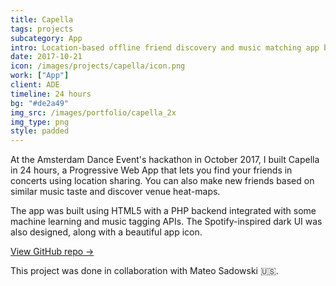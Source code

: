 ```yaml
---
title: Capella
tags: projects
subcategory: App
intro: Location-based offline friend discovery and music matching app built for Amsterdam Dance Event in 24 hours.
date: 2017-10-21
icon: /images/projects/capella/icon.png
work: ["App"]
client: ADE
timeline: 24 hours
bg: "#de2a49"
img_src: /images/portfolio/capella_2x
img_type: png
style: padded
---
```


At the Amsterdam Dance Event's hackathon in October 2017, I built Capella in 24 hours, a Progressive Web App that lets you find your friends in concerts using location sharing. You can also make new friends based on similar music taste and discover venue heat-maps.

The app was built using HTML5 with a PHP backend integrated with some machine learning and music tagging APIs. The Spotify-inspired dark UI was also designed, along with a beautiful app icon.

[View GitHub repo &rarr;](https://github.com/AnandChowdhary/ade-hack)

<div class="three-images">
  <div><img alt="" src="/images/projects/capella/home.png"></div>
  <div><img alt="" src="/images/projects/capella/taste.png"></div>
  <div><img alt="" src="/images/projects/capella/location.png"></div>
</div>
<div class="three-images">
  <div><img alt="" src="/images/projects/capella/people.png"></div>
  <div><img alt="" src="/images/projects/capella/emergency.png"></div>
  <div><img alt="" src="/images/projects/capella/settings.png"></div>
</div>
<div class="two-images shadow">
  <div><img alt="" src="/images/projects/capella/s1.jpg"></div>
  <div><img alt="" src="/images/projects/capella/s2.jpg"></div>
</div>
<div class="two-images shadow">
  <div><img alt="" src="/images/projects/capella/s3.jpg"></div>
  <div><img alt="" src="/images/projects/capella/s4.jpg"></div>
</div>
<div class="image"><img alt="" src="/images/projects/capella/1.jpg"></div>

<footer>This project was done in collaboration with Mateo Sadowski 🇺🇸.</footer>